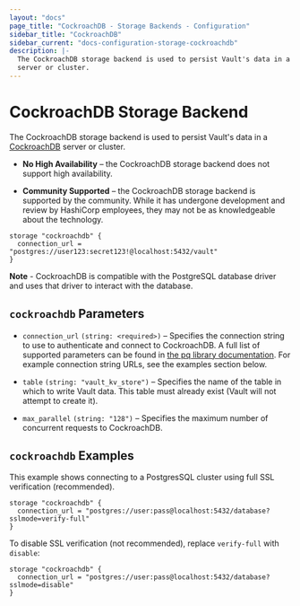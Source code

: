 ```yaml
---
layout: "docs"
page_title: "CockroachDB - Storage Backends - Configuration"
sidebar_title: "CockroachDB"
sidebar_current: "docs-configuration-storage-cockroachdb"
description: |-
  The CockroachDB storage backend is used to persist Vault's data in a CockroachDB
  server or cluster.
---
```


# CockroachDB Storage Backend

The CockroachDB storage backend is used to persist Vault's data in a
[CockroachDB][cockroachdb] server or cluster.

- **No High Availability** – the CockroachDB storage backend does not support
  high availability.

- **Community Supported** – the CockroachDB storage backend is supported by the
  community. While it has undergone development and review by HashiCorp 
  employees, they may not be as knowledgeable about the technology.

```hcl
storage "cockroachdb" {
  connection_url = "postgres://user123:secret123!@localhost:5432/vault"
}
```

**Note** - CockroachDB is compatible with the PostgreSQL database driver and 
uses that driver to interact with the database.

## `cockroachdb` Parameters

- `connection_url` `(string: <required>)` – Specifies the connection string to
  use to authenticate and connect to CockroachDB. A full list of supported
  parameters can be found in [the pq library documentation][pglib]. For example
  connection string URLs, see the examples section below.

- `table` `(string: "vault_kv_store")` – Specifies the name of the table in
  which to write Vault data. This table must already exist (Vault will not
  attempt to create it).

- `max_parallel` `(string: "128")` – Specifies the maximum number of concurrent
  requests to CockroachDB.

## `cockroachdb` Examples

This example shows connecting to a PostgresSQL cluster using full SSL
verification (recommended).

```hcl
storage "cockroachdb" {
  connection_url = "postgres://user:pass@localhost:5432/database?sslmode=verify-full"
}
```

To disable SSL verification (not recommended), replace `verify-full` with
`disable`:

```hcl
storage "cockroachdb" {
  connection_url = "postgres://user:pass@localhost:5432/database?sslmode=disable"
}
```

[cockroachdb]: https://www.cockroachlabs.com/
[pglib]: https://godoc.org/github.com/lib/pq#hdr-Connection_String_Parameters
